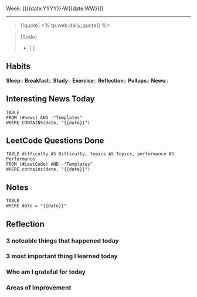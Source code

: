 Week: [[{{date:YYYY}}-W{{date:WW}}]]
- - -
>[!quote]
<% tp.web.daily_quote() %>

>[!todo]
>- [ ] 

## Habits

**Sleep**::
**Breakfast**::
**Study**:: 
**Exercise**:: 
**Reflection**:: 
**Pullups**::
**News**::

## Interesting News Today

```dataview
TABLE 
FROM (#news) AND -"Templates"
WHERE CONTAINS(date, "{{date}}") 
```

## LeetCode Questions Done

```dataview
TABLE difficulty AS Difficulty, topics AS Topics, performance AS Performance
FROM (#LeetCode) AND -"Templates"
WHERE contains(date, "{{date}}") 
```

## Notes

```dataview
TABLE
WHERE date = "{{date}}"
```

## Reflection

### 3 noteable things that happened today

### 3 most important thing I learned today

### Who am I grateful for today

### Areas of Improvement